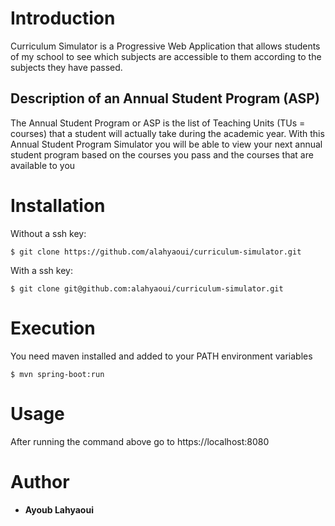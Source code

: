 # Introduction

Curriculum Simulator is a Progressive Web Application that allows students of my school to see which subjects are accessible to them according to the subjects they have passed.

## Description of an Annual Student Program (ASP)

The Annual Student Program or ASP is the list of Teaching Units (TUs = courses) that a student will actually take during the academic year.
With this Annual Student Program Simulator you will be able to view your next annual student program based on the courses you pass and the courses that are available to you

# Installation
Without a ssh key:
```
$ git clone https://github.com/alahyaoui/curriculum-simulator.git
```

With a ssh key:
```
$ git clone git@github.com:alahyaoui/curriculum-simulator.git
```

# Execution
You need maven installed and added to your PATH environment variables
```
$ mvn spring-boot:run
```

# Usage
After running the command above go to https://localhost:8080

# Author
- **Ayoub Lahyaoui**
